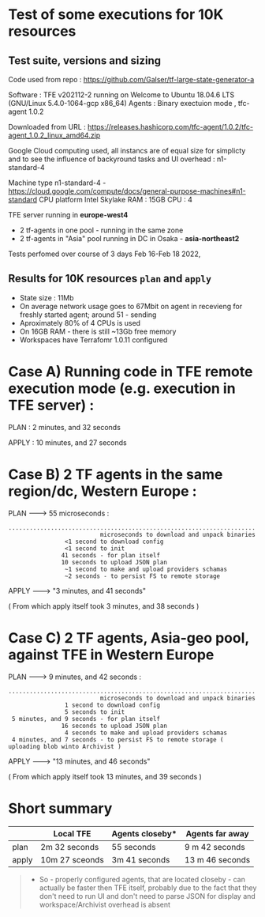 # Test of some executions for 10K resources

## Test suite, versions and sizing

Code used from repo : https://github.com/Galser/tf-large-state-generator-a

Software : TFE v202112-2 running on Welcome to Ubuntu 18.04.6 LTS (GNU/Linux 5.4.0-1064-gcp x86_64)
Agents : Binary exectuion mode , tfc-agent 1.0.2

Downloaded from URL : https://releases.hashicorp.com/tfc-agent/1.0.2/tfc-agent_1.0.2_linux_amd64.zip  

Google Cloud computing used, all instancs are of equal size for simplicty and to see the influence of 
backyround tasks and UI overhead : n1-standard-4 

Machine type n1-standard-4 - https://cloud.google.com/compute/docs/general-purpose-machines#n1-standard
CPU platform Intel Skylake
RAM : 15GB
CPU : 4 

TFE server running in **europe-west4**
 - 2 tf-agents in one pool - running in the same zone
 - 2 tf-agents in "Asia" pool running in DC in Osaka - **asia-northeast2**

Tests perfomed over course of 3 days Feb 16-Feb 18 2022, 


## Results for 10K resources `plan` and `apply`

- State size : 11Mb
- On average network usage goes to 67Mbit on agent in recevieng for freshly started agent; around 51 - sending 
- Aproximately 80% of 4 CPUs is used
- On 16GB RAM - there is still ~13Gb free memory
- Workspaces have Terrafomr 1.0.11 configured


Case A) Running code in TFE remote execution mode (e.g. execution in TFE server) :
==================================================================================

PLAN : 2 minutes, and 32 seconds

APPLY : 10 minutes, and 27 seconds

Case B) 2 TF agents in the same region/dc, Western Europe :
==================================================================================

PLAN  ---> 55 microseconds :

```
......................................................................
				          microseconds to download and unpack binaries
 				<1 second to download config
 				<1 second to init
 			   41 seconds - for plan itself
               10 seconds to upload JSON plan
                ~1 second to make and upload providers schamas   
 				~2 seconds - to persist FS to remote storage
```

APPLY ---> "3 minutes, and 41 seconds"

( From which apply itself took 3 minutes, and 38 seconds )


Case C) 2 TF agents, Asia-geo pool, against TFE in Western Europe
==================================================================================

PLAN ---> 9 minutes, and 42 seconds :

```
......................................................................
				          microseconds to download and unpack binaries
 				1 second to download config
 				5 seconds to init
 5 minutes, and 9 seconds - for plan itself
               16 seconds to upload JSON plan
                4 seconds to make and upload providers schamas   
 4 minutes, and 7 seconds - to persist FS to remote storage ( uploading blob winto Archivist )
```

 APPLY ---> "13 minutes, and 46 seconds"

( From which apply itself took 13 minutes, and 39 seconds )


# Short summary

 |        |     Local TFE    |      Agents closeby*  |   Agents far away   |
 |--------|------------------|-----------------------|---------------------|
 | plan   |    2m 32 seconds |        55 seconds     |    9 m 42 seconds   |
 | apply  |   10m 27 sceonds |     3m 41 seconds     |   13 m 46 seconds   |


  > * So - properly configured agents, that are located closeby - can actually be faster then TFE itself, probably due to the fact that they don't need to run UI  and don't need to parse JSON for display and workspace/Archivist overhead is absent

